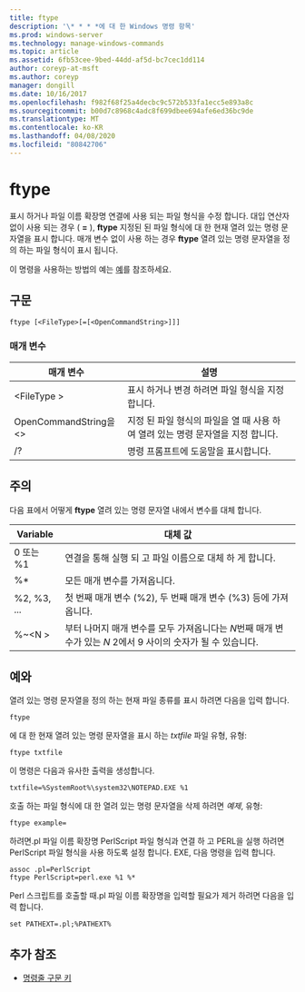 ```yaml
---
title: ftype
description: '\* * * *에 대 한 Windows 명령 항목'
ms.prod: windows-server
ms.technology: manage-windows-commands
ms.topic: article
ms.assetid: 6fb53cee-9bed-44dd-af5d-bc7cec1dd114
author: coreyp-at-msft
ms.author: coreyp
manager: dongill
ms.date: 10/16/2017
ms.openlocfilehash: f982f68f25a4decbc9c572b533fa1ecc5e893a8c
ms.sourcegitcommit: b00d7c8968c4adc8f699dbee694afe6ed36bc9de
ms.translationtype: MT
ms.contentlocale: ko-KR
ms.lasthandoff: 04/08/2020
ms.locfileid: "80842706"
---
```

# <a name="ftype"></a>ftype



표시 하거나 파일 이름 확장명 연결에 사용 되는 파일 형식을 수정 합니다. 대입 연산자 없이 사용 되는 경우 ( **=** ), **ftype** 지정된 된 파일 형식에 대 한 현재 열려 있는 명령 문자열을 표시 합니다. 매개 변수 없이 사용 하는 경우 **ftype** 열려 있는 명령 문자열을 정의 하는 파일 형식이 표시 됩니다.

이 명령을 사용하는 방법의 예는 [예](#BKMK_examples)를 참조하세요.

## <a name="syntax"></a>구문

```
ftype [<FileType>[=[<OpenCommandString>]]]
```

### <a name="parameters"></a>매개 변수

|매개 변수|설명|
|---------|-----------|
|\<FileType >|표시 하거나 변경 하려면 파일 형식을 지정 합니다.|
|OpenCommandString을 \<>|지정 된 파일 형식의 파일을 열 때 사용 하 여 열려 있는 명령 문자열을 지정 합니다.|
|/?|명령 프롬프트에 도움말을 표시합니다.|

## <a name="remarks"></a>주의

다음 표에서 어떻게 **ftype** 열려 있는 명령 문자열 내에서 변수를 대체 합니다.

|Variable|대체 값|
|--------|-----------------|
|0 또는 %1|연결을 통해 실행 되 고 파일 이름으로 대체 하 게 합니다.|
|%*|모든 매개 변수를 가져옵니다.|
|%2, %3, ...|첫 번째 매개 변수 (%2), 두 번째 매개 변수 (%3) 등에 가져옵니다.|
|%~\<N >|부터 나머지 매개 변수를 모두 가져옵니다는 *N*번째 매개 변수가 있는 *N* 2에서 9 사이의 숫자가 될 수 있습니다.|

## <a name="examples"></a><a name=BKMK_examples></a>예와

열려 있는 명령 문자열을 정의 하는 현재 파일 종류를 표시 하려면 다음을 입력 합니다.
```
ftype
```
에 대 한 현재 열려 있는 명령 문자열을 표시 하는 *txtfile* 파일 유형, 유형:
```
ftype txtfile
```
이 명령은 다음과 유사한 출력을 생성합니다.
```
txtfile=%SystemRoot%\system32\NOTEPAD.EXE %1
```
호출 하는 파일 형식에 대 한 열려 있는 명령 문자열을 삭제 하려면 *예제*, 유형:
```
ftype example=
```
하려면.pl 파일 이름 확장명 PerlScript 파일 형식과 연결 하 고 PERL을 실행 하려면 PerlScript 파일 형식을 사용 하도록 설정 합니다. EXE, 다음 명령을 입력 합니다.
```
assoc .pl=PerlScript 
ftype PerlScript=perl.exe %1 %*
```
Perl 스크립트를 호출할 때.pl 파일 이름 확장명을 입력할 필요가 제거 하려면 다음을 입력 합니다.
```
set PATHEXT=.pl;%PATHEXT%
```

## <a name="additional-references"></a>추가 참조

- [명령줄 구문 키](command-line-syntax-key.md)